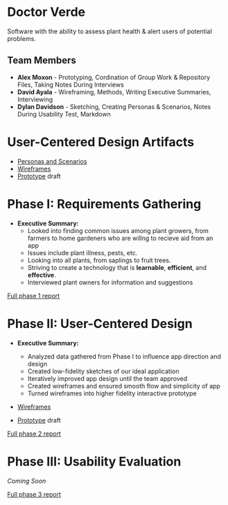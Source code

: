 # Doctor Verde

Software with the ability to assess plant health & alert users of potential problems.

## Team Members

* **Alex Moxon** - Prototyping, Cordination of Group Work & Repository Files, Taking Notes During Interviews
* **David Ayala** - Wireframing, Methods, Writing Executive Summaries, Interviewing
* **Dylan Davidson** - Sketching, Creating Personas & Scenarios, Notes During Usability Test, Markdown

# User-Centered Design Artifacts

* [Personas and Scenarios](personas-scenarios.md)
* [Wireframes](phase2/Doctor_Verde.pdf)
* [Prototype](https://xd.adobe.com/view/aa438efd-953f-4a51-a444-14a28db70a0c-ff10/) draft

# Phase I: Requirements Gathering

* __Executive Summary:__ 
  * Looked into finding common issues among plant growers, from farmers to home gardeners who are willng to recieve aid from an app
  * Issues include plant illness, pests, etc.
  * Looking into all plants, from saplings to fruit trees.
  * Striving to create a technology that is **learnable**, **efficient**, and **effective**.
  * Interviewed plant owners for information and suggestions
  
[Full phase 1 report](phase1/)

# Phase II: User-Centered Design

* __Executive Summary:__
  * Analyzed data gathered from Phase I to influence app direction and design
  * Created low-fidelity sketches of our ideal application
  * Iteratively improved app design until the team approved
  * Created wireframes and ensured smooth flow and simplicity of app
  * Turned wireframes into higher fidelity interactive prototype

* [Wireframes](phase2/Doctor_Verde.pdf)
* [Prototype](https://xd.adobe.com/view/aa438efd-953f-4a51-a444-14a28db70a0c-ff10/) draft

[Full phase 2 report](phase2/)

# Phase III: Usability Evaluation

*Coming Soon*

[Full phase 3 report](phase3/)
